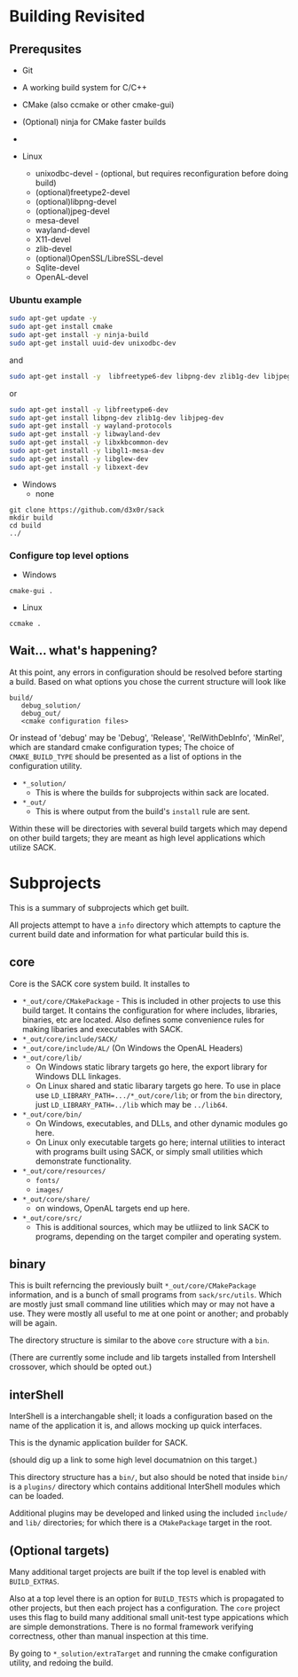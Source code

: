 
# Building Revisited

## Prerequsites 

- Git
- A working build system for C/C++
- CMake (also ccmake or other cmake-gui)
- (Optional) ninja for CMake faster builds
- 

- Linux
   - unixodbc-devel - (optional, but requires reconfiguration before doing build)
   - (optional)freetype2-devel
   - (optional)libpng-devel
   - (optional)jpeg-devel
   - mesa-devel
   - wayland-devel
   - X11-devel
   - zlib-devel
   - (optional)OpenSSL/LibreSSL-devel
   - Sqlite-devel
   - OpenAL-devel

### Ubuntu example

``` bash
sudo apt-get update -y
sudo apt-get install cmake
sudo apt-get install -y ninja-build
sudo apt-get install uuid-dev unixodbc-dev
```

and

``` bash
sudo apt-get install -y  libfreetype6-dev libpng-dev zlib1g-dev libjpeg-dev wayland-protocols libwayland-dev libxkbcommon-dev libgl1-mesa-dev libglew-dev libxext-dev
```

or

``` bash
sudo apt-get install -y libfreetype6-dev
sudo apt-get install libpng-dev zlib1g-dev libjpeg-dev
sudo apt-get install -y wayland-protocols
sudo apt-get install -y libwayland-dev
sudo apt-get install -y libxkbcommon-dev
sudo apt-get install -y libgl1-mesa-dev
sudo apt-get install -y libglew-dev
sudo apt-get install -y libxext-dev
```
    
- Windows
   - none 

```
git clone https://github.com/d3x0r/sack
mkdir build
cd build
../
```

### Configure top level options

- Windows

```
cmake-gui .
```

- Linux

```
ccmake .
```

## Wait... what's happening?

At this point, any errors in configuration should be resolved before starting a build.
Based on what options you chose the current structure will look like

```
build/
   debug_solution/
   debug_out/
   <cmake configuration files>
```

Or instead of 'debug' may be 'Debug', 'Release', 'RelWithDebInfo', 'MinRel', which are standard cmake configuration types;  The choice of `CMAKE_BUILD_TYPE` should be presented as a list of options in the configuration utility.  

- `*_solution/`
    - This is where the builds for subprojects within sack are located.
- `*_out/`
    - This is where output from the build's `install` rule are sent.

Within these will be directories with several build targets which may depend on other build targets; they are meant as high level applications which utilize SACK.

# Subprojects

This is a summary of subprojects which get built.

All projects attempt to have a `info` directory which attempts to capture the current build date and information for what particular build this is.

## core
  
  Core is the SACK core system build.  It installes to

  - `*_out/core/CMakePackage` - This is included in other projects to use this build target.  It contains the configuration for where includes, libraries, binaries, etc are located.  Also defines some convenience rules for making libaries and executables with SACK.
  - `*_out/core/include/SACK/`
  - `*_out/core/include/AL/`  (On Windows the OpenAL Headers)
  - `*_out/core/lib/`
    - On Windows  static library targets go here, the export library for Windows DLL linkages.
    - On Linux shared and static libarary targets go here.  To use in place use `LD_LIBRARY_PATH=.../*_out/core/lib`; or from the `bin` directory, just `LD_LIBRARY_PATH=../lib` which may be `../lib64`.
  - `*_out/core/bin/`
    - On Windows, executables, and DLLs, and other dynamic modules go here. 
    - On Linux only executable targets go here; internal utilities to interact with programs built using SACK, or simply small utilities which demonstrate functionality.
  - `*_out/core/resources/`
    - `fonts/`
    - `images/`
  - `*_out/core/share/`
     - on windows, OpenAL targets end up here.
  - `*_out/core/src/`
     - This is additional sources, which may be utliized to link SACK to programs, depending on the target compiler and operating system.

  

## binary

This is built referncing the previously built `*_out/core/CMakePackage` information, and is a bunch of small programs from `sack/src/utils`.  Which are mostly just small command line utilities which may or may not have a use.   They were mostly all useful to me at one point or another; and probably will be again.

The directory structure is similar to the above `core` structure with a `bin`.  

(There are currently some include and lib targets installed from Intershell crossover, which should be opted out.)


## interShell

InterShell is a interchangable shell; it loads a configuration based on the name of the application it is, and allows mocking up quick interfaces.

This is the dynamic application builder for SACK.

(should dig up a link to some high level documatnion on this target.)

This directory structure has a `bin/`, but also should be noted that inside `bin/` is a `plugins/` directory which contains additional InterShell modules which can be loaded.

Additional plugins may be developed and linked using the included `include/` and `lib/` directories; for which there is a `CMakePackage` target in the root.

## (Optional targets)

Many additional target projects are built if the top level is enabled with `BUILD_EXTRAS`.

Also at a top level there is an option for `BUILD_TESTS` which is propagated to other projects, but then each project has a configuration.  The `core` project uses this flag to build many additional small unit-test type appications which are simple demonstrations.  There is no formal framework verifying correctness, other than manual inspection at this time.

By going to `*_solution/extraTarget` and running the cmake configuration utility, and redoing the build.  

